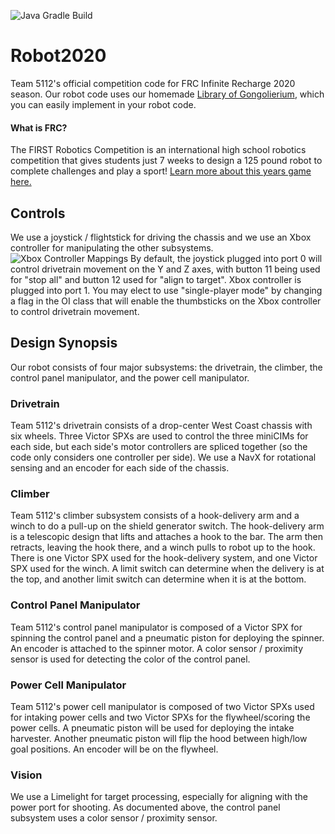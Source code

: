 ![Java Gradle Build](https://github.com/Gongoliers/Robot2020/workflows/Java%20Gradle%20Build/badge.svg)
# Robot2020
 Team 5112's official competition code for FRC Infinite Recharge 2020 season.
 Our robot code uses our homemade [Library of Gongolierium](https://github.com/Gongoliers/Library-of-Gongolierium), which you can easily implement in your robot code.
 
 #### What is FRC?
 The FIRST Robotics Competition is an international high school robotics competition that gives students just 7 weeks to design a 125 pound robot to complete challenges and play a sport!  [Learn more about this years game here.](https://www.youtube.com/watch?v=gmiYWTmFRVE)

## Controls
We use a joystick / flightstick for driving the chassis and we use an Xbox controller for manipulating the other subsystems.
![Xbox Controller Mappings](https://github.com/Gongoliers/Robot2020/raw/master/XboxController.png "Xbox Controller Mappings")
By default, the joystick plugged into port 0 will control drivetrain movement on the Y and Z axes, with button 11 being used for "stop all" and button 12 used for "align to target".  Xbox controller is plugged into port 1.  You may elect to use "single-player mode" by changing a flag in the OI class that will enable the thumbsticks on the Xbox controller to control drivetrain movement.

## Design Synopsis
Our robot consists of four major subsystems: the drivetrain, the climber, the control panel manipulator, and the power cell manipulator.

### Drivetrain
Team 5112's drivetrain consists of a drop-center West Coast chassis with six wheels.  Three Victor SPXs are used to control the three miniCIMs for each side, but each side's motor controllers are spliced together (so the code only considers one controller per side).  We use a NavX for rotational sensing and an encoder for each side of the chassis.

### Climber
Team 5112's climber subsystem consists of a hook-delivery arm and a winch to do a pull-up on the shield generator switch.  The hook-delivery arm is a telescopic design that lifts and attaches a hook to the bar.  The arm then retracts, leaving the hook there, and a winch pulls to robot up to the hook.  There is one Victor SPX used for the hook-delivery system, and one Victor SPX used for the winch.  A limit switch can determine when the delivery is at the top, and another limit switch can determine when it is at the bottom.

### Control Panel Manipulator
Team 5112's control panel manipulator is composed of a Victor SPX for spinning the control panel and a pneumatic piston for deploying the spinner.  An encoder is attached to the spinner motor.  A color sensor / proximity sensor is used for detecting the color of the control panel.

### Power Cell Manipulator
Team 5112's power cell manipulator is composed of two Victor SPXs used for intaking power cells and two Victor SPXs for the flywheel/scoring the power cells.  A pneumatic piston will be used for deploying the intake harvester.  Another pneumatic piston will flip the hood between high/low goal positions.  An encoder will be on the flywheel.

### Vision
We use a Limelight for target processing, especially for aligning with the power port for shooting.  As documented above, the control panel subsystem uses a color sensor / proximity sensor.
